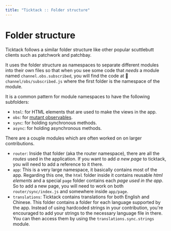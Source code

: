 ```yaml
---
title: "Ticktack :: Folder structure"
---
```


# Folder structure
Ticktack follows a similar folder structure like other popular scuttlebutt clients such as patchwork and patchbay. 

It uses the folder structure as namespaces to separate different modules into their own files so that when you see some code that _needs_ a module named `channel.obs.subscribed`, you will find the code at 📁`channel/obs/subscribed.js` where the first folder is the namespace of the module.

It is a common pattern for module namespaces to have the following subfolders:

* `html`: for HTML elements that are used to make the views in the app.
* `obs`: for [mutant observables](https://github.com/mmckegg/mutant).
* `sync`: for holding synchronous methods.
* `async`: for holding asynchronous methods.

There are a couple modules which are often worked on on larger contributions.

* `router`: Inside that folder (aka the router namespace), there are all the _routes_ used in the application. If you want to add _a new page_ to ticktack, you will need to add a reference to it there.
* `app`: This is a very large namespace, it basically contains most of the app. Regarding this one, the `html` folder inside it contains reusable _html elements_ and a special `page` folder contains each _page used in the app_. So to add a new page, you will need to work on both `router/sync/index.js` and somewhere inside `app/page`.
* `translations`: Ticktack contains translations for both English and Chinese. This folder contains a folder for each language supported by the app. Instead of using hardcoded strings in your contribution, you're encouraged to add your strings to the necessary language file in there. You can then access them by using the `translations.sync.strings` module.